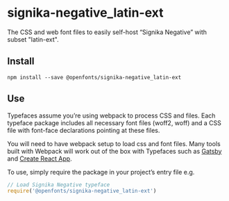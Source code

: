 
# signika-negative_latin-ext

The CSS and web font files to easily self-host “Signika Negative” with subset "latin-ext".

## Install

`npm install --save @openfonts/signika-negative_latin-ext`

## Use

Typefaces assume you’re using webpack to process CSS and files. Each typeface
package includes all necessary font files (woff2, woff) and a CSS file with
font-face declarations pointing at these files.

You will need to have webpack setup to load css and font files. Many tools built
with Webpack will work out of the box with Typefaces such as [Gatsby](https://github.com/gatsbyjs/gatsby)
and [Create React App](https://github.com/facebookincubator/create-react-app).

To use, simply require the package in your project’s entry file e.g.

```javascript
// Load Signika Negative typeface
require('@openfonts/signika-negative_latin-ext')
```
